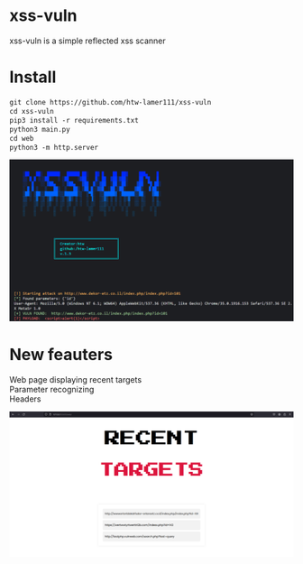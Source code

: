 # xss-vuln
xss-vuln is a simple reflected xss scanner
# Install 
```
git clone https://github.com/htw-lamer111/xss-vuln
cd xss-vuln 
pip3 install -r requirements.txt 
python3 main.py 
cd web
python3 -m http.server
```
![img](https://github.com/htw-lamer111/xss-vuln/blob/main/img/preview.png)

# New feauters
Web page displaying recent targets<br/>
Parameter recognizing<br />
Headers

![img](https://github.com/htw-lamer111/xss-vuln/blob/main/img/web_page.png)
